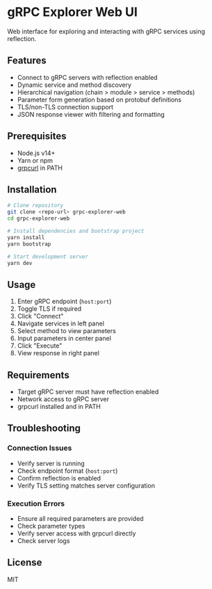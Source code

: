 # gRPC Explorer Web UI

Web interface for exploring and interacting with gRPC services using reflection.

## Features

- Connect to gRPC servers with reflection enabled
- Dynamic service and method discovery
- Hierarchical navigation (chain > module > service > methods)
- Parameter form generation based on protobuf definitions
- TLS/non-TLS connection support
- JSON response viewer with filtering and formatting

## Prerequisites

- Node.js v14+
- Yarn or npm
- [grpcurl](https://github.com/fullstorydev/grpcurl) in PATH

## Installation

```bash
# Clone repository
git clone <repo-url> grpc-explorer-web
cd grpc-explorer-web

# Install dependencies and bootstrap project
yarn install
yarn bootstrap

# Start development server
yarn dev
```

## Usage

1. Enter gRPC endpoint (`host:port`)
2. Toggle TLS if required
3. Click "Connect"
4. Navigate services in left panel
5. Select method to view parameters
6. Input parameters in center panel
7. Click "Execute"
8. View response in right panel

## Requirements

- Target gRPC server must have reflection enabled
- Network access to gRPC server
- grpcurl installed and in PATH

## Troubleshooting

### Connection Issues
- Verify server is running
- Check endpoint format (`host:port`)
- Confirm reflection is enabled
- Verify TLS setting matches server configuration

### Execution Errors
- Ensure all required parameters are provided
- Check parameter types
- Verify server access with grpcurl directly
- Check server logs

## License

MIT
